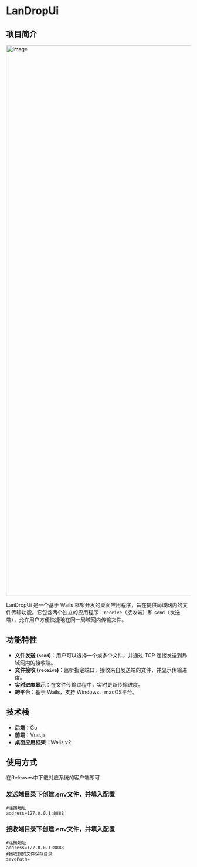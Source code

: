 # LanDropUi

## 项目简介
<img width="1500" alt="image" src="https://github.com/user-attachments/assets/9adac234-97b2-4727-b820-946920a2e2ca" />

LanDropUi 是一个基于 Wails 框架开发的桌面应用程序，旨在提供局域网内的文件传输功能。它包含两个独立的应用程序：`receive`（接收端）和 `send`（发送端），允许用户方便快捷地在同一局域网内传输文件。

## 功能特性

- **文件发送 (`send`)**：用户可以选择一个或多个文件，并通过 TCP 连接发送到局域网内的接收端。
- **文件接收 (`receive`)**：监听指定端口，接收来自发送端的文件，并显示传输进度。
- **实时进度显示**：在文件传输过程中，实时更新传输进度。
- **跨平台**：基于 Wails，支持 Windows、macOS平台。

## 技术栈

- **后端**：Go
- **前端**：Vue.js
- **桌面应用框架**：Wails v2

## 使用方式
在Releases中下载对应系统的客户端即可
### 发送端目录下创建.env文件，并填入配置
```
#连接地址
address=127.0.0.1:8888
```

### 接收端目录下创建.env文件，并填入配置
```
#连接地址
address=127.0.0.1:8888
#接收到的文件保存目录
savePath=
```

